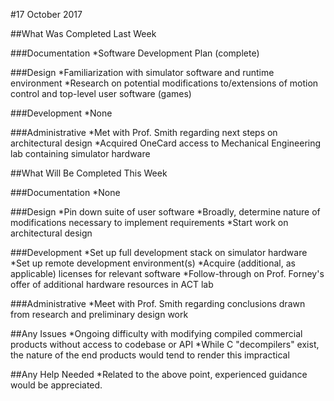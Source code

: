 #17 October 2017

##What Was Completed Last Week

###Documentation
*Software Development Plan (complete)

###Design
*Familiarization with simulator software and runtime environment
*Research on potential modifications to/extensions of motion control and top-level user software (games)

###Development
*None

###Administrative
*Met with Prof. Smith regarding next steps on architectural design
*Acquired OneCard access to Mechanical Engineering lab containing simulator hardware

##What Will Be Completed This Week

###Documentation
*None

###Design
*Pin down suite of user software
*Broadly, determine nature of modifications necessary to implement requirements
*Start work on architectural design

###Development
*Set up full development stack on simulator hardware
*Set up remote development environment(s)
    *Acquire (additional, as applicable) licenses for relevant software
    *Follow-through on Prof. Forney's offer of additional hardware resources in ACT lab

###Administrative
*Meet with Prof. Smith regarding conclusions drawn from research and preliminary design work

##Any Issues
*Ongoing difficulty with modifying compiled commercial products without access to codebase or API
    *While C "decompilers" exist, the nature of the end products would tend to render this impractical

##Any Help Needed
*Related to the above point, experienced guidance would be appreciated.
